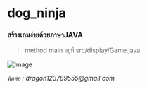 # dog_ninja
### สร้างเกมง่ายด้วยภาษาJAVA
>method main อยู่ที่ src/display/Game.java

![Image](http://www.todostudent.com/img/Untitled.png)


_ติดต่อ : dragon123789555@gmail.com_
